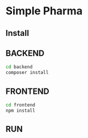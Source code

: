 # Simple Pharma

## Install

## BACKEND

```bash
cd backend
composer install
```

## FRONTEND

```bash
cd frontend
npm install
```

## RUN



